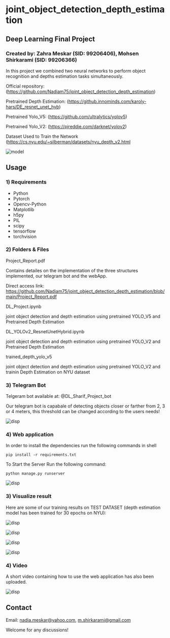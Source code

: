 # joint_object_detection_depth_estimation
## Deep Learning Final Project 
### Created by: Zahra Meskar (SID: 99206406), Mohsen Shirkarami (SID: 99206366)

In this project we combined two neural networks to perform object recognition and depths estimation tasks simultaneously.

Official repository:            (https://github.com/Nadiam75/joint_object_detection_depth_estimation)

Pretrained Depth Estimation:    (https://github.innominds.com/karoly-hars/DE_resnet_unet_hyb)

Pretrained Yolo_V5:             (https://github.com/ultralytics/yolov5)

Pretrained Yolo_V2:             (https://pjreddie.com/darknet/yolov2)

Dataset Used to Train the Network (https://cs.nyu.edu/~silberman/datasets/nyu_depth_v2.html


![model](pictures/indoor.png)

## Usage

### 1) Requirements

- Python
- Pytorch
- Opencv-Python
- Matplotlib
- h5py
- PIL
- scipy
- tensorflow
- torchvision



### 2) Folders & Files


  Project_Report.pdf
  
  Contains detailes on the implementation of the three structures implemented, our telegram bot and the webApp. 
  
  Direct access link: https://github.com/Nadiam75/joint_object_detection_depth_estimation/blob/main/Project_Report.pdf
  
  DL_Project.ipynb      
  
  joint object detection and depth estimation using pretrained YOLO_V5 and Pretrained Depth Estimation 
  
  DL_YOLOv2_ResnetUnetHybrid.ipynb     
  
  joint object detection and depth estimation using pretrained YOLO_V2  and Pretrained Depth Estimation
  
  trained_depth_yolo_v5        
  
  joint object detection and depth estimation using pretrained YOLO_V2  and trainin Depth Estimation on NYU dataset
  
  

### 3) Telegram Bot

Telgeram bot available at: @DL_Sharif_Project_bot

Our telegram bot is capabale of detecting objects closer or farther from 2, 3 or 4 meters, this threshold can be changed according to the users needs!

![disp](pictures/7.jpg)

### 4) Web application

In order to install the dependencies run the following commands in shell

``` shell
pip install -r requirements.txt
```


To Start the Server Run the following command:
``` shell
python manage.py runserver
```
![disp](pictures/6.jpg)

### 3) Visualize result



Here are some of our training results on TEST DATASET (depth estimation model has been trained for 30 epochs on NYU):

<!-- // ![disp](pictures/indoor.png)
 -->

![disp](pictures/1.jpg)

<!-- ![disp](pictures/2.jpg)
 -->
![disp](pictures/3.jpg)

![disp](pictures/4.jpg)

![disp](pictures/5.jpg)


### 4) Video

A short video containing how to use the web application has also been uploaded.


![disp](pictures/Depth_Estimation_WEBAPP.gif)


## Contact

Email: nadia.meskar@yahoo.com, m.shirkarami@gmail.com

Welcome for any discussions! 

